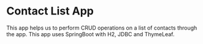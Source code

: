 # Contact List App

This app helps us to perform CRUD operations on a list of contacts through the app. This app uses SpringBoot with H2, JDBC and ThymeLeaf.
